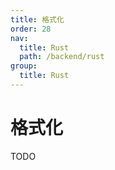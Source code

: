 ```yaml
---
title: 格式化
order: 28
nav:
  title: Rust
  path: /backend/rust
group:
  title: Rust
---
```


# 格式化

TODO
